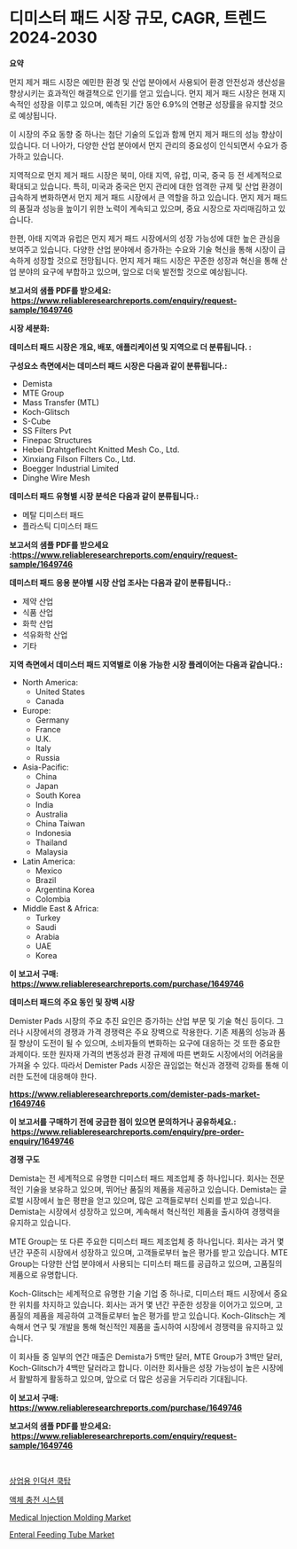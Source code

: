 <p><h1>디미스터 패드 시장 규모, CAGR, 트렌드 2024-2030</h1></p><p><strong>요약</strong></p>
<p><p>먼지 제거 패드 시장은 예민한 환경 및 산업 분야에서 사용되어 환경 안전성과 생산성을 향상시키는 효과적인 해결책으로 인기를 얻고 있습니다. 먼지 제거 패드 시장은 현재 지속적인 성장을 이루고 있으며, 예측된 기간 동안 6.9%의 연평균 성장률을 유지할 것으로 예상됩니다.</p><p>이 시장의 주요 동향 중 하나는 첨단 기술의 도입과 함께 먼지 제거 패드의 성능 향상이 있습니다. 더 나아가, 다양한 산업 분야에서 먼지 관리의 중요성이 인식되면서 수요가 증가하고 있습니다.</p><p>지역적으로 먼지 제거 패드 시장은 북미, 아태 지역, 유럽, 미국, 중국 등 전 세계적으로 확대되고 있습니다. 특히, 미국과 중국은 먼지 관리에 대한 엄격한 규제 및 산업 환경이 급속하게 변화하면서 먼지 제거 패드 시장에서 큰 역할을 하고 있습니다. 먼지 제거 패드의 품질과 성능을 높이기 위한 노력이 계속되고 있으며, 중요 시장으로 자리매김하고 있습니다.</p><p>한편, 아태 지역과 유럽은 먼지 제거 패드 시장에서의 성장 가능성에 대한 높은 관심을 보여주고 있습니다. 다양한 산업 분야에서 증가하는 수요와 기술 혁신을 통해 시장이 급속하게 성장할 것으로 전망됩니다. 먼지 제거 패드 시장은 꾸준한 성장과 혁신을 통해 산업 분야의 요구에 부합하고 있으며, 앞으로 더욱 발전할 것으로 예상됩니다.</p></p>
<p><strong>보고서의 샘플 PDF를 받으세요: &nbsp;<a href="https://www.reliableresearchreports.com/enquiry/request-sample/1649746">https://www.reliableresearchreports.com/enquiry/request-sample/1649746</a></strong></p>
<p><strong>시장 세분화:</strong></p>
<p><strong> 데미스터 패드 시장은 개요, 배포, 애플리케이션 및 지역으로 더 분류됩니다. :</strong></p>
<p><strong>구성요소 측면에서는 데미스터 패드 시장은 다음과 같이 분류됩니다.:</strong></p>
<p><ul><li>Demista</li><li>MTE Group</li><li>Mass Transfer (MTL)</li><li>Koch-Glitsch</li><li>S-Cube</li><li>SS Filters Pvt</li><li>Finepac Structures</li><li>Hebei Drahtgeflecht Knitted Mesh Co., Ltd.</li><li>Xinxiang Filson Filters Co., Ltd.</li><li>Boegger Industrial Limited</li><li>Dinghe Wire Mesh</li></ul></p>
<p><strong> 데미스터 패드 유형별 시장 분석은 다음과 같이 분류됩니다.:</strong></p>
<p><ul><li>메탈 디미스터 패드</li><li>플라스틱 디미스터 패드</li></ul></p>
<p><strong>보고서의 샘플 PDF를 받으세요 :<a href="https://www.reliableresearchreports.com/enquiry/request-sample/1649746">https://www.reliableresearchreports.com/enquiry/request-sample/1649746</a></strong></p>
<p><strong> 데미스터 패드 응용 분야별 시장 산업 조사는 다음과 같이 분류됩니다.:</strong></p>
<p><ul><li>제약 산업</li><li>식품 산업</li><li>화학 산업</li><li>석유화학 산업</li><li>기타</li></ul></p>
<p><strong>지역 측면에서 데미스터 패드 지역별로 이용 가능한 시장 플레이어는 다음과 같습니다.:</strong></p>
<p><ul>
    <li>
        North America:
        <ul>
            <li>United States</li>
            <li>Canada</li>
        </ul>
    </li>
    <li>
        Europe:
        <ul>
            <li>Germany</li>
            <li>France</li>
            <li>U.K.</li>
            <li>Italy</li>
            <li>Russia</li>
        </ul>
    </li>
    <li>
        Asia-Pacific:
        <ul>
            <li>China</li>
            <li>Japan</li>
            <li>South Korea</li>
            <li>India</li>
            <li>Australia</li>
            <li>China Taiwan</li>
            <li>Indonesia</li>
            <li>Thailand</li>
            <li>Malaysia</li>
        </ul>
    </li>
    <li>
        Latin America:
        <ul>
            <li>Mexico</li>
            <li>Brazil</li>
            <li>Argentina Korea</li>
            <li>Colombia</li>
        </ul>
    </li>
    <li>
        Middle East & Africa:
        <ul>
            <li>Turkey</li>
            <li>Saudi</li>
            <li>Arabia</li>
            <li>UAE</li>
            <li>Korea</li>
        </ul>
    </li>
    </ul></p>
<p><strong>이 보고서 구매: &nbsp;<a href="https://www.reliableresearchreports.com/purchase/1649746">https://www.reliableresearchreports.com/purchase/1649746</a></strong></p>
<p><strong>데미스터 패드의 주요 동인 및 장벽 시장</strong></p>
<p><p>Demister Pads 시장의 주요 추진 요인은 증가하는 산업 부문 및 기술 혁신 등이다. 그러나 시장에서의 경쟁과 가격 경쟁력은 주요 장벽으로 작용한다. 기존 제품의 성능과 품질 향상이 도전이 될 수 있으며, 소비자들의 변화하는 요구에 대응하는 것 또한 중요한 과제이다. 또한 원자재 가격의 변동성과 환경 규제에 따른 변화도 시장에서의 어려움을 가져올 수 있다. 따라서 Demister Pads 시장은 끊임없는 혁신과 경쟁력 강화를 통해 이러한 도전에 대응해야 한다.</p></p>
<p><strong><a href="https://www.reliableresearchreports.com/demister-pads-market-r1649746">https://www.reliableresearchreports.com/demister-pads-market-r1649746</a></strong></p>
<p><strong>이 보고서를 구매하기 전에 궁금한 점이 있으면 문의하거나 공유하세요.: &nbsp;<a href="https://www.reliableresearchreports.com/enquiry/pre-order-enquiry/1649746">https://www.reliableresearchreports.com/enquiry/pre-order-enquiry/1649746</a></strong></p>
<p><strong>경쟁 구도</strong></p>
<p><p>Demista는 전 세계적으로 유명한 디미스터 패드 제조업체 중 하나입니다. 회사는 전문적인 기술을 보유하고 있으며, 뛰어난 품질의 제품을 제공하고 있습니다. Demista는 글로벌 시장에서 높은 평판을 얻고 있으며, 많은 고객들로부터 신뢰를 받고 있습니다. Demista는 시장에서 성장하고 있으며, 계속해서 혁신적인 제품을 출시하여 경쟁력을 유지하고 있습니다.</p><p>MTE Group는 또 다른 주요한 디미스터 패드 제조업체 중 하나입니다. 회사는 과거 몇 년간 꾸준히 시장에서 성장하고 있으며, 고객들로부터 높은 평가를 받고 있습니다. MTE Group는 다양한 산업 분야에서 사용되는 디미스터 패드를 공급하고 있으며, 고품질의 제품으로 유명합니다.</p><p>Koch-Glitsch는 세계적으로 유명한 기술 기업 중 하나로, 디미스터 패드 시장에서 중요한 위치를 차지하고 있습니다. 회사는 과거 몇 년간 꾸준한 성장을 이어가고 있으며, 고품질의 제품을 제공하여 고객들로부터 높은 평가를 받고 있습니다. Koch-Glitsch는 계속해서 연구 및 개발을 통해 혁신적인 제품을 출시하여 시장에서 경쟁력을 유지하고 있습니다.</p><p>이 회사들 중 일부의 연간 매출은 Demista가 5백만 달러, MTE Group가 3백만 달러, Koch-Glitsch가 4백만 달러라고 합니다. 이러한 회사들은 성장 가능성이 높은 시장에서 활발하게 활동하고 있으며, 앞으로 더 많은 성공을 거두리라 기대됩니다.</p></p>
<p><strong>이 보고서 구매: &nbsp; <a href="https://www.reliableresearchreports.com/purchase/1649746">https://www.reliableresearchreports.com/purchase/1649746</a></strong></p>
<p><strong>보고서의 샘플 PDF를 받으세요: &nbsp;<a href="https://www.reliableresearchreports.com/enquiry/request-sample/1649746">https://www.reliableresearchreports.com/enquiry/request-sample/1649746</a></strong><strong></strong></p>
<p>&nbsp;</p>
<p><p><a href="https://medium.com/@sweetums856856/%EC%83%81%EC%97%85%EC%9A%A9-%EC%9D%B8%EB%8D%95%EC%85%98-%EC%BB%A4%ED%81%AC%ED%83%91-%EC%8B%9C%EC%9E%A5-%EB%B6%84%EC%84%9D-cagr-%EC%8B%9C%EC%9E%A5-%EC%84%B8%EB%B6%84%ED%99%94-%EB%B0%8F-%EA%B8%80%EB%A1%9C%EB%B2%8C-%EC%82%B0%EC%97%85-%EA%B0%9C%EC%9A%94-10564386f3a7">상업용 인덕션 쿡탑</a></p><p><a href="https://medium.com/@santiagoiza565682023/%EC%95%A1%EC%B2%B4-%EC%B6%A9%EC%A0%84-%EC%8B%9C%EC%8A%A4%ED%85%9C-%EC%8B%9C%EC%9E%A5-%ED%86%B5%EC%B0%B0-%EC%8B%9C%EC%9E%A5-%EB%8F%99%ED%96%A5-%EC%84%B1%EC%9E%A5-2024%EB%85%84%EB%B6%80%ED%84%B0-2031%EB%85%84%EA%B9%8C%EC%A7%80-%EC%98%88%EC%B8%A1-f8f794b1903a">액체 충전 시스템</a></p><p><a href="https://www.linkedin.com/pulse/medical-injection-molding-market-furnishes-information-share-2rszf?trackingId=oAE7S%2Fs%2FJYnaq3O7ZsV6Ng%3D%3D">Medical Injection Molding Market</a></p><p><a href="https://www.linkedin.com/pulse/enteral-feeding-tube-market-size-trends-complete-industry-overview-xygmf?trackingId=EHpK9JOIbnMkyFAk%2FuUcNQ%3D%3D">Enteral Feeding Tube Market</a></p></p>